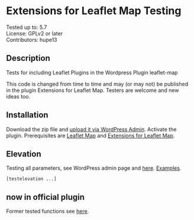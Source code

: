# Extensions for Leaflet Map Testing

Tested up to: 5.7  
License: GPLv2 or later  
Contributors: hupe13

## Description

Tests for including Leaflet Plugins in the Wordpress Plugin leaflet-map

This code is changed from time to time and may (or may not) be published in the plugin Extensions for Leaflet Map. Testers are welcome and new ideas too.

<h2>Installation</h2>

Download the zip file and <a href="https://wordpress.org/support/article/managing-plugins/#manual-upload-via-wordpress-admin">upload it via WordPress Admin</a>.
Activate the plugin. Prerequisites are <a href="https://wordpress.org/plugins/leaflet-map/">Leaflet Map</a> and <a href="https://wordpress.org/plugins/extensions-leaflet-map/">Extensions for Leaflet Map</a>.

<h2>Elevation</h2>

Testing all parameters, see WordPress admin page and <a href="https://github.com/hupe13/extensions-leaflet-map-testing/blob/main/php/elevation_functions.php">here</a>. <a href="https://leafext.de/testing/">Examples</a>.

```
[testelevation ...]
```

<h2>now in official plugin</h2>
Former tested functions see <a href="https://github.com/hupe13/extensions-leaflet-map/">here</a>.
